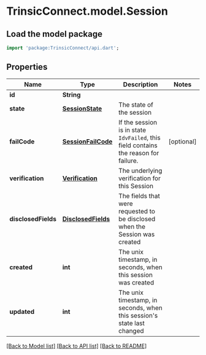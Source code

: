 # TrinsicConnect.model.Session

## Load the model package
```dart
import 'package:TrinsicConnect/api.dart';
```

## Properties
Name | Type | Description | Notes
------------ | ------------- | ------------- | -------------
**id** | **String** |  | 
**state** | [**SessionState**](SessionState.md) | The state of the session | 
**failCode** | [**SessionFailCode**](SessionFailCode.md) | If the session is in state `IdvFailed`, this field contains the reason for failure. | [optional] 
**verification** | [**Verification**](Verification.md) | The underlying verification for this Session | 
**disclosedFields** | [**DisclosedFields**](DisclosedFields.md) | The fields that were requested to be disclosed when the Session was created | 
**created** | **int** | The unix timestamp, in seconds, when this session was created | 
**updated** | **int** | The unix timestamp, in seconds, when this session's state last changed | 

[[Back to Model list]](../README.md#documentation-for-models) [[Back to API list]](../README.md#documentation-for-api-endpoints) [[Back to README]](../README.md)


